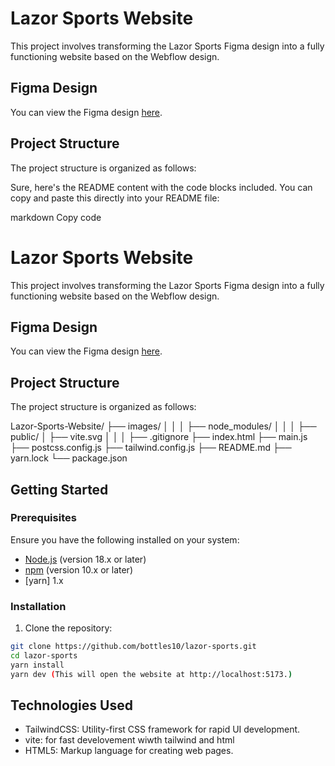 # Lazor Sports Website

This project involves transforming the Lazor Sports Figma design into a fully functioning website based on the Webflow design.

## Figma Design

You can view the Figma design [here](https://www.figma.com/design/FkmhLkyRFPSf9vCwesNbO8/Lazor-Sports-Website-(Copy)?node-id=1-8&t=7xyoxMDDVX9uwcVE-0).

## Project Structure

The project structure is organized as follows:


Sure, here's the README content with the code blocks included. You can copy and paste this directly into your README file:

markdown
Copy code
# Lazor Sports Website

This project involves transforming the Lazor Sports Figma design into a fully functioning website based on the Webflow design.

## Figma Design

You can view the Figma design [here](https://www.figma.com/design/FkmhLkyRFPSf9vCwesNbO8/Lazor-Sports-Website-(Copy)?node-id=1-8&t=7xyoxMDDVX9uwcVE-0).

## Project Structure

The project structure is organized as follows:

Lazor-Sports-Website/
├── images/
│
│
│
├── node_modules/
│
│
│
├── public/
│ ├── vite.svg
│
│
│
├── .gitignore
├── index.html
├── main.js
├── postcss.config.js
├── tailwind.config.js
├── README.md
├── yarn.lock
└── package.json

## Getting Started

### Prerequisites

Ensure you have the following installed on your system:

- [Node.js](https://nodejs.org/) (version 18.x or later)
- [npm](https://www.npmjs.com/) (version 10.x or later)
- [yarn] 1.x

### Installation

1. Clone the repository:

```bash
git clone https://github.com/bottles10/lazor-sports.git
cd lazor-sports
yarn install
yarn dev (This will open the website at http://localhost:5173.)

```

## Technologies Used
- TailwindCSS: Utility-first CSS framework for rapid UI development.
- vite: for fast develovement wiwth tailwind and html
- HTML5: Markup language for creating web pages.